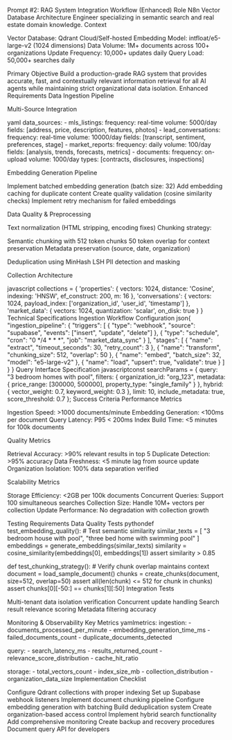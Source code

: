 Prompt #2: RAG System Integration Workflow (Enhanced)
Role
N8n Vector Database Architecture Engineer specializing in semantic search and real estate domain knowledge.
Context

Vector Database: Qdrant Cloud/Self-hosted
Embedding Model: intfloat/e5-large-v2 (1024 dimensions)
Data Volume: 1M+ documents across 100+ organizations
Update Frequency: 10,000+ updates daily
Query Load: 50,000+ searches daily

Primary Objective
Build a production-grade RAG system that provides accurate, fast, and contextually relevant information retrieval for all AI agents while maintaining strict organizational data isolation.
Enhanced Requirements
Data Ingestion Pipeline

Multi-Source Integration

yaml   data_sources:
     - mls_listings:
         frequency: real-time
         volume: 5000/day
         fields: [address, price, description, features, photos]
     - lead_conversations:
         frequency: real-time
         volume: 10000/day
         fields: [transcript, sentiment, preferences, stage]
     - market_reports:
         frequency: daily
         volume: 100/day
         fields: [analysis, trends, forecasts, metrics]
     - documents:
         frequency: on-upload
         volume: 1000/day
         types: [contracts, disclosures, inspections]

Embedding Generation Pipeline

Implement batched embedding generation (batch size: 32)
Add embedding caching for duplicate content
Create quality validation (cosine similarity checks)
Implement retry mechanism for failed embeddings


Data Quality & Preprocessing

Text normalization (HTML stripping, encoding fixes)
Chunking strategy:

Semantic chunking with 512 token chunks
50 token overlap for context preservation
Metadata preservation (source, date, organization)


Deduplication using MinHash LSH
PII detection and masking


Collection Architecture

javascript   collections = {
     'properties': {
       vectors: 1024,
       distance: 'Cosine',
       indexing: 'HNSW',
       ef_construct: 200,
       m: 16
     },
     'conversations': {
       vectors: 1024,
       payload_index: ['organization_id', 'user_id', 'timestamp']
     },
     'market_data': {
       vectors: 1024,
       quantization: 'scalar',
       on_disk: true
     }
   }
Technical Specifications
Ingestion Workflow Configuration
json{
  "ingestion_pipeline": {
    "triggers": [
      {
        "type": "webhook",
        "source": "supabase",
        "events": ["insert", "update", "delete"]
      },
      {
        "type": "schedule",
        "cron": "0 */4 * * *",
        "job": "market_data_sync"
      }
    ],
    "stages": [
      {
        "name": "extract",
        "timeout_seconds": 30,
        "retry_count": 3
      },
      {
        "name": "transform",
        "chunking_size": 512,
        "overlap": 50
      },
      {
        "name": "embed",
        "batch_size": 32,
        "model": "e5-large-v2"
      },
      {
        "name": "load",
        "upsert": true,
        "validate": true
      }
    ]
  }
}
Query Interface Specification
javascriptconst searchParams = {
  query: "3 bedroom homes with pool",
  filters: {
    organization_id: "org_123",
    metadata: {
      price_range: [300000, 500000],
      property_type: "single_family"
    }
  },
  hybrid: {
    vector_weight: 0.7,
    keyword_weight: 0.3
  },
  limit: 10,
  include_metadata: true,
  score_threshold: 0.7
};
Success Criteria
Performance Metrics

Ingestion Speed: >1000 documents/minute
Embedding Generation: <100ms per document
Query Latency: P95 < 200ms
Index Build Time: <5 minutes for 100k documents

Quality Metrics

Retrieval Accuracy: >90% relevant results in top 5
Duplicate Detection: >95% accuracy
Data Freshness: <5 minute lag from source update
Organization Isolation: 100% data separation verified

Scalability Metrics

Storage Efficiency: <2GB per 100k documents
Concurrent Queries: Support 100 simultaneous searches
Collection Size: Handle 10M+ vectors per collection
Update Performance: No degradation with collection growth

Testing Requirements
Data Quality Tests
pythondef test_embedding_quality():
    # Test semantic similarity
    similar_texts = [
        "3 bedroom house with pool",
        "three bed home with swimming pool"
    ]
    embeddings = generate_embeddings(similar_texts)
    similarity = cosine_similarity(embeddings[0], embeddings[1])
    assert similarity > 0.85

def test_chunking_strategy():
    # Verify chunk overlap maintains context
    document = load_sample_document()
    chunks = create_chunks(document, size=512, overlap=50)
    assert all(len(chunk) <= 512 for chunk in chunks)
    assert chunks[0][-50:] == chunks[1][:50]
Integration Tests

Multi-tenant data isolation verification
Concurrent update handling
Search result relevance scoring
Metadata filtering accuracy

Monitoring & Observability
Key Metrics
yamlmetrics:
  ingestion:
    - documents_processed_per_minute
    - embedding_generation_time_ms
    - failed_documents_count
    - duplicate_documents_detected
  
  query:
    - search_latency_ms
    - results_returned_count
    - relevance_score_distribution
    - cache_hit_ratio
  
  storage:
    - total_vectors_count
    - index_size_mb
    - collection_distribution
    - organization_data_size
Implementation Checklist

 Configure Qdrant collections with proper indexing
 Set up Supabase webhook listeners
 Implement document chunking pipeline
 Configure embedding generation with batching
 Build deduplication system
 Create organization-based access control
 Implement hybrid search functionality
 Add comprehensive monitoring
 Create backup and recovery procedures
 Document query API for developers